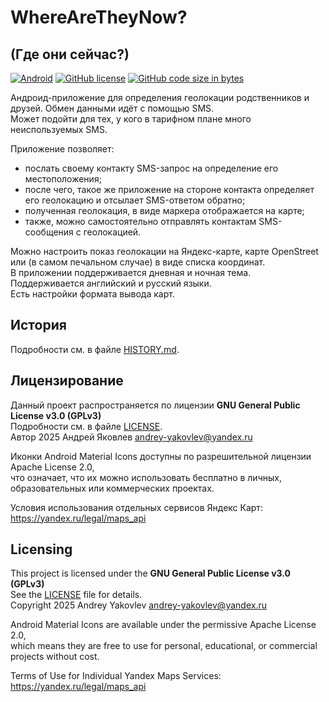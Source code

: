 # WhereAreTheyNow?
## (Где они сейчас?)

[![Android][1]][2] [![GitHub license][3]][4] [![GitHub code size in bytes][5]]()

[1]: https://img.shields.io/badge/Android-11+-blue.svg?logoColor=white&color=green
[2]: https://android.com/
[3]: https://img.shields.io/github/license/Mammoth70/WhereAreTheyNow.svg
[4]: LICENSE
[5]: https://img.shields.io/github/languages/code-size/Mammoth70/WhereAreTheyNow.svg?color=teal

Андроид-приложение для определения геолокации родственников и друзей. Обмен данными идёт с помощью SMS.  
Может подойти для тех, у кого в тарифном плане много неиспользуемых SMS.

Приложение позволяет:
- послать своему контакту SMS-запрос на определение его местоположения;
- после чего, такое же приложение на стороне контакта определяет его геолокацию и отсылает SMS-ответом обратно;
- полученная геолокация, в виде маркера отображается на карте;
- также, можно самостоятельно отправлять контактам SMS-сообщения с геолокацией.

Можно настроить показ геолокации на Яндекс-карте, карте OpenStreet или (в самом печальном случае) в виде списка координат.  
В приложении поддерживается дневная и ночная тема.  
Поддерживается английский и руcский языки.  
Есть настройки формата вывода карт.

## История
Подробности см. в файле [HISTORY.md](HISTORY.md).  

## Лицензирование
Данный проект распространяется по лицензии **GNU General Public License v3.0 (GPLv3)**  
Подробности см. в файле [LICENSE](LICENSE).  
Автор 2025 Андрей Яковлев <andrey-yakovlev@yandex.ru>

Иконки Android Material Icons доступны по разрешительной лицензии Apache License 2.0,  
что означает, что их можно использовать бесплатно в личных, образовательных или коммерческих проектах.

Условия использования отдельных сервисов Яндекс Карт:  
https://yandex.ru/legal/maps_api

## Licensing
This project is licensed under the **GNU General Public License v3.0 (GPLv3)**  
See the [LICENSE](LICENSE) file for details.  
Copyright 2025 Andrey Yakovlev <andrey-yakovlev@yandex.ru>

Android Material Icons are available under the permissive Apache License 2.0,  
which means they are free to use for personal, educational, or commercial projects without cost.

Terms of Use for Individual Yandex Maps Services:  
https://yandex.ru/legal/maps_api
